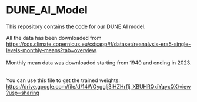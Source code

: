 # DUNE_AI_Model
This repository contains the code for our DUNE AI model.

All the data has been downloaded from https://cds.climate.copernicus.eu/cdsapp#!/dataset/reanalysis-era5-single-levels-monthly-means?tab=overview. <br/><br/>
Monthly mean data was downloaded starting from 1940 and ending in 2023. <br/><br/>

You can use this file to get the trained weights: https://drive.google.com/file/d/14WOyggIj3IHZHrflj_XBUHRQxiYqyxQX/view?usp=sharing



